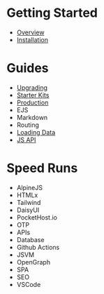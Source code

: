 # Getting Started

- [Overview](/docs/overview)
- [Installation](/docs/installation)

# Guides

- [Upgrading](/docs/upgrading)
- [Starter Kits](/docs/starter-kits)
- [Production](/docs/deploying)
- EJS
- Markdown
- Routing
- [Loading Data](/docs/loading-data)
- [JS API](/docs/jsvm)

# Speed Runs

- AlpineJS
- HTMLx
- Tailwind
- DaisyUI
- PocketHost.io
- OTP
- APIs
- Database
- Github Actions
- JSVM
- OpenGraph
- SPA
- SEO
- VSCode
